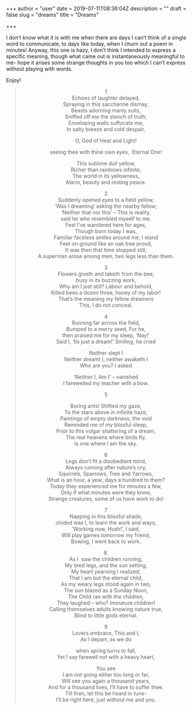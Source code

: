+++
author = "user"
date = 2019-07-11T08:36:04Z
description = ""
draft = false
slug = "dreams"
title = "Dreams"

+++


<p>I don&#8217;t know what it is with me when there are days I can&#8217;t think of a single word to communicate, to days like today, when I churn out a poem in minutes! Anyway, this one is hazy, I don&#8217;t think I intended to express a specific meaning, though what came out is instantaneously meaningful to me- hope it arises some strange thoughts in you too which I can&#8217;t express without playing with words.</p>
<p>Enjoy!</p>
<blockquote>
<p style="text-align:center;">1<br />
Echoes of laughter delayed,<br />
Spraying in this saccharine dismay;<br />
Beasts adorning manly suits,<br />
Sniffed off me the stench of truth;<br />
Enveloping walls suffocate me,<br />
In salty breeze and cold despair,</p>
<p style="text-align:center;">O, God of Heat and Light!</p>
<p style="text-align:center;">seeing thee with thine own eyes,  <span style="color:var(--color-text);">Eternal One!</span></p>
<p style="text-align:center;">This sublime dull yellow,<br />
Richer than rainbows infinite,<br />
The world in its yellowness,<br />
Alarm, beauty and resting peace.</p>
<p style="text-align:center;">2<br />
Suddenly opened eyes to a field yellow,<br />
‘Was I dreaming’ asking the nearby fellow;<br />
‘Neither that nor this’ &#8211; This is reality,<br />
said he who resembled myself to me.<br />
Feel I’ve wandered here for ages,<br />
Though born today I was,<br />
Familiar faceless smiles around me, I stand<br />
Feet on ground like an oak tree proud,<br />
It was then that time stopped still,<br />
A superman arose among men, two legs less than them.</p>
<p style="text-align:center;">3<br />
Flowers giveth and taketh from the bee,<br />
busy in its buzzing work,<br />
Why am I just still? Labour and behold,<br />
Killed bees a dozen three, honey of my labor!<br />
That’s the meaning my fellow dreamers<br />
This, I do not conceal.</p>
<p style="text-align:center;">4<br />
Running far across the field,<br />
Bumped to a merry seed, For he,<br />
then praised me for my sleep, &#8216;Nay!&#8217;<br />
Said I, &#8217;tis just a dream!&#8217; Smiling, he cried</p>
<p style="text-align:center;">Neither slept I<br />
Neither dreamt I, neither awaketh I<br />
Who are you? I asked</p>
<p style="text-align:center;">&#8216;Neither I, Am I&#8217; &#8211; vanished<br />
I farewelled my teacher with a bow.</p>
<p style="text-align:center;">5</p>
<p style="text-align:center;">Boring ants! Shifted my gaze,<br />
To the stars above in infinite haze,<br />
Paintings of empty darkness, the void<br />
Reminded me of my blissful sleep,<br />
Prior to this vulgar shattering of a dream,<br />
The real heavens where birds fly,<br />
Is one where I am the sky.</p>
<p style="text-align:center;">6<br />
Legs don’t fit a disobedient mind,<br />
Always running after nature’s cry,<br />
Squirrels, Sparrows, Tree and Yarrows,<br />
What is an hour, a year, days a hundred to them?<br />
Today they experienced me for minutes a few,<br />
Only if what minutes were they knew,<br />
Strange creatures, some of us have work to do!</p>
<p style="text-align:center;">7<br />
Napping in this blissful shade,<br />
chided was I, to learn the work and ways,<br />
‘Working now, Hush!’, I said,<br />
Will play games tomorrow my friend,<br />
Bowing, I went back to work.</p>
<p style="text-align:center;">8.<br />
As I  saw the children running,<br />
My tired legs, and the sun setting,<br />
My heart yearning I realized,<br />
That I am but the eternal child,<br />
As my weary legs stood again in two,<br />
The sun blazed as a Sunday Noon,<br />
The Child ran with the children,<br />
They laughed &#8211; who? Immature children!<br />
Calling themselves adults knowing nature true,<br />
Blind to little gods eternal.</p>
<p style="text-align:center;">9<br />
Lovers embrace, This and I,<br />
As I depart, as we do</p>
<p style="text-align:center;">when spring turns to fall,<br />
Yet I say farewell not with a heavy heart,</p>
<p style="text-align:center;">You see<br />
I am not going either too long or far,<br />
Will see you again a thousand years,<br />
And for a thousand lives, I’ll have to suffer thee.<br />
Till then, let this be heard in tune-<br />
I’ll be right here, just without me and you.</p>
</blockquote>



